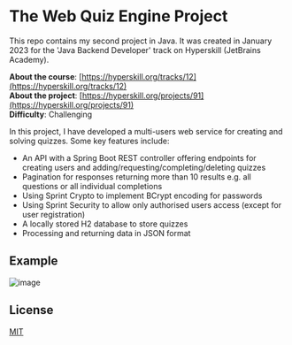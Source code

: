 # The Web Quiz Engine Project
This repo contains my second project in Java. It was created in January 2023 for the 'Java Backend Developer' track on Hyperskill (JetBrains Academy).

**About the course**: [https://hyperskill.org/tracks/12](https://hyperskill.org/tracks/12)<br>
**About the project**: [https://hyperskill.org/projects/91](https://hyperskill.org/projects/91)<br>
**Difficulty**: Challenging


In this project, I have developed a multi-users web service for creating and solving quizzes. Some key features include:

+ An API with a Spring Boot REST controller offering endpoints for creating users and adding/requesting/completing/deleting quizzes
+ Pagination for responses returning more than 10 results e.g. all questions or all individual completions
+ Using Sprint Crypto to implement BCrypt encoding for passwords
+ Using Sprint Security to allow only authorised users access (except for user registration)
+ A locally stored H2 database to store quizzes
+ Processing and returning data in JSON format


## Example
![image](https://user-images.githubusercontent.com/120580433/213090276-f549982f-50dd-4647-8d3b-f436b5482f9c.png)


## License

[MIT](https://choosealicense.com/licenses/mit/)
